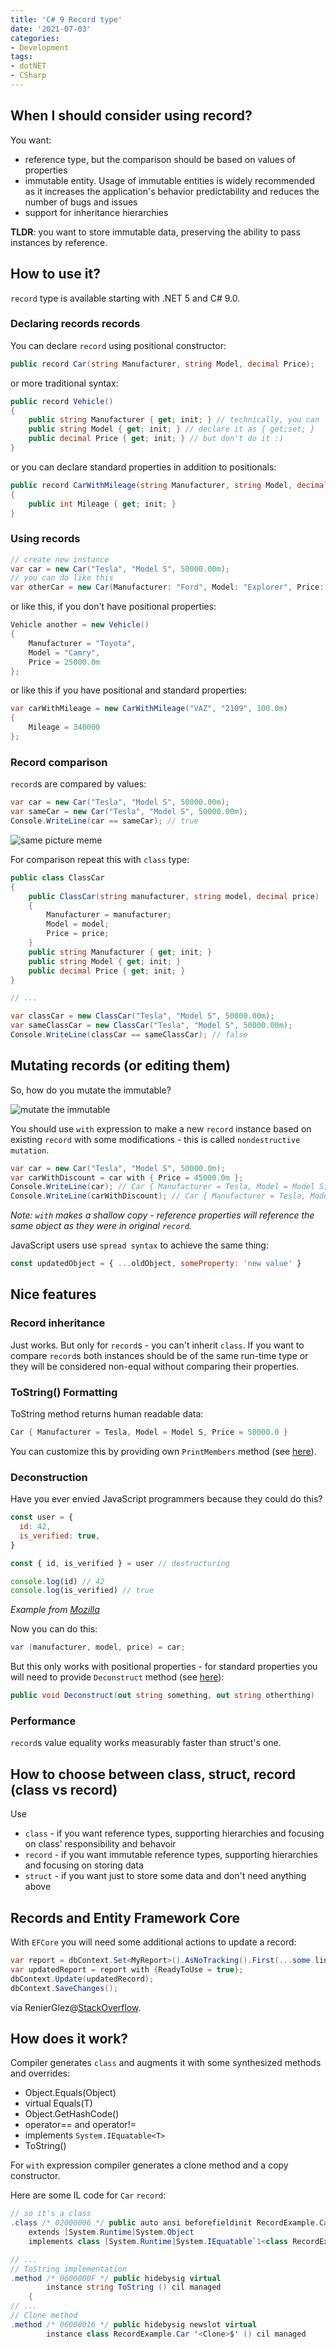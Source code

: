 ```yaml
---
title: 'C# 9 Record type'
date: '2021-07-03'
categories:
- Development
tags:
- dotNET
- CSharp
---
```


## When I should consider using record?

You want:

- reference type, but the comparison should be based on values of properties
- immutable entity. Usage of immutable entities is widely recommended as it increases the application's behavior predictability and reduces the number of bugs and issues
- support for inheritance hierarchies

**TLDR**: you want to store immutable data, preserving the ability to pass instances by reference.

## How to use it?

`record` type is available starting with .NET 5 and C# 9.0.

### Declaring records records

You can declare `record` using positional constructor:

```csharp
public record Car(string Manufacturer, string Model, decimal Price);
```

or more traditional syntax:

```csharp
public record Vehicle()
{
    public string Manufacturer { get; init; } // technically, you can
    public string Model { get; init; } // declare it as { get;set; }
    public decimal Price { get; init; } // but don't do it :)
}
```

or you can declare standard properties in addition to positionals:

```csharp
public record CarWithMileage(string Manufacturer, string Model, decimal Price)
{
    public int Mileage { get; init; }
}
```

### Using records

```csharp
// create new instance
var car = new Car("Tesla", "Model S", 50000.00m);
// you can do like this
var otherCar = new Car(Manufacturer: "Ford", Model: "Explorer", Price: 60000.0m);
```

or like this, if you don't have positional properties:

```csharp
Vehicle another = new Vehicle()
{
    Manufacturer = "Toyota",
    Model = "Camry",
    Price = 25000.0m
};

```

or like this if you have positional and standard properties:

```csharp
var carWithMileage = new CarWithMileage("VAZ", "2109", 100.0m)
{
    Mileage = 340000
};
```

### Record comparison

`record`s are compared by values:

```csharp
var car = new Car("Tesla", "Model S", 50000.00m);
var sameCar = new Car("Tesla", "Model S", 50000.00m);
Console.WriteLine(car == sameCar); // true
```

![same picture meme](/assets/images/dotnet-records/same_pic.jpg)

For comparison repeat this with `class` type:

```csharp
public class ClassCar
{
    public ClassCar(string manufacturer, string model, decimal price)
    {
        Manufacturer = manufacturer;
        Model = model;
        Price = price;
    }
    public string Manufacturer { get; init; }
    public string Model { get; init; }
    public decimal Price { get; init; }
}

// ...

var classCar = new ClassCar("Tesla", "Model S", 50000.00m);
var sameClassCar = new ClassCar("Tesla", "Model S", 50000.00m);
Console.WriteLine(classCar == sameClassCar); // false
```

## Mutating records (or editing them)

So, how do you mutate the immutable?

![mutate the immutable](/assets/images/dotnet-records/mutate.jpg)

You should use `with` expression to make a new `record` instance based on existing `record` with some modifications - this is called `nondestructive mutation`.

```csharp
var car = new Car("Tesla", "Model S", 50000.0m);
var carWithDiscount = car with { Price = 45000.0m };
Console.WriteLine(car); // Car { Manufacturer = Tesla, Model = Model S, Price = 50000.0 }
Console.WriteLine(carWithDiscount); // Car { Manufacturer = Tesla, Model = Model S, Price = 45000.0 }
```

_Note: `with` makes a shallow copy - reference properties will reference the same object as they were in original `record`._

JavaScript users use `spread syntax` to achieve the same thing:

```javascript
const updatedObject = { ...oldObject, someProperty: 'new value' }
```

## Nice features

### Record inheritance

Just works. But only for `record`s - you can't inherit `class`.
If you want to compare `record`s both instances should be of the same run-time type or they will be considered non-equal without comparing their properties.

### ToString() Formatting

ToString method returns human readable data:

```csharp
Car { Manufacturer = Tesla, Model = Model S, Price = 50000.0 }
```

You can customize this by providing own `PrintMembers` method (see [here](https://docs.microsoft.com/en-us/dotnet/csharp/whats-new/tutorials/records#define-compiler-synthesized-methods)).

### Deconstruction

Have you ever envied JavaScript programmers because they could do this?

```javascript
const user = {
  id: 42,
  is_verified: true,
}

const { id, is_verified } = user // destructuring

console.log(id) // 42
console.log(is_verified) // true
```

_Example from [Mozilla](https://developer.mozilla.org/en-US/docs/Web/JavaScript/Reference/Operators/Destructuring_assignment#object_destructuring)_

Now you can do this:

```csharp
var (manufacturer, model, price) = car;
```

But this only works with positional properties - for standard properties you will need to provide `Deconstruct` method (see [here](https://docs.microsoft.com/en-us/dotnet/csharp/fundamentals/functional/deconstruct#user-defined-types)):

```csharp
public void Deconstruct(out string something, out string otherthing)
```

### Performance

`record`s value equality works measurably faster than struct's one.

## How to choose between class, struct, record (class vs record)

Use

- `class` - if you want reference types, supporting hierarchies and focusing on class' responsibility and behavoir
- `record` - if you want immutable reference types, supporting hierarchies and focusing on storing data
- `struct` - if you want just to store some data and don't need anything above

## Records and Entity Framework Core

With `EFCore` you will need some additional actions to update a record:

```csharp
var report = dbContext.Set<MyReport>().AsNoTracking().First(...some linq query...);
var updatedReport = report with {ReadyToUse = true};
dbContext.Update(updatedRecord);
dbContext.SaveChanges();
```

via RenierGlez@[StackOverflow](https://stackoverflow.com/a/65868071).

## How does it work?

Compiler generates `class` and augments it with some synthesized methods and overrides:

- Object.Equals(Object)
- virtual Equals(T)
- Object.GetHashCode()
- operator== and operator!=
- implements `System.IEquatable<T>`
- ToString()

For `with` expression compiler generates a clone method and a copy constructor.

Here are some IL code for `Car` `record`:

```csharp
// so it's a class
.class /* 02000006 */ public auto ansi beforefieldinit RecordExample.Car
	extends [System.Runtime]System.Object
	implements class [System.Runtime]System.IEquatable`1<class RecordExample.Car>

// ...
// ToString implementation
.method /* 0600000F */ public hidebysig virtual
		instance string ToString () cil managed
	{
// ...
// Clone method
.method /* 06000016 */ public hidebysig newslot virtual
		instance class RecordExample.Car '<Clone>$' () cil managed

```
